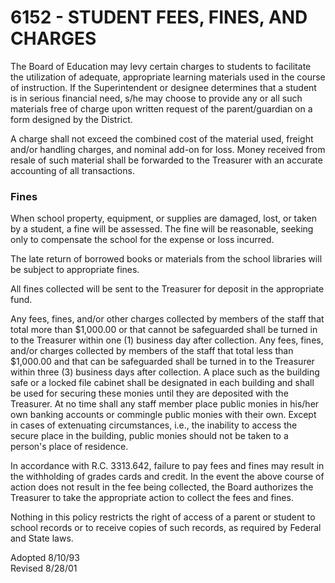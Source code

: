 6152 - STUDENT FEES, FINES, AND CHARGES
=======================================

The Board of Education may levy certain charges to students to
facilitate the utilization of adequate, appropriate learning materials
used in the course of instruction. If the Superintendent or designee
determines that a student is in serious financial need, s/he may choose
to provide any or all such materials free of charge upon written request
of the parent/guardian on a form designed by the District.

A charge shall not exceed the combined cost of the material used,
freight and/or handling charges, and nominal add-on for loss. Money
received from resale of such material shall be forwarded to the
Treasurer with an accurate accounting of all transactions.

### Fines

When school property, equipment, or supplies are damaged, lost, or taken
by a student, a fine will be assessed. The fine will be reasonable,
seeking only to compensate the school for the expense or loss incurred.

The late return of borrowed books or materials from the school libraries
will be subject to appropriate fines.

All fines collected will be sent to the Treasurer for deposit in the
appropriate fund.

Any fees, fines, and/or other charges collected by members of the staff
that total more than \$1,000.00 or that cannot be safeguarded shall be
turned in to the Treasurer within one (1) business day after collection.
Any fees, fines, and/or charges collected by members of the staff that
total less than \$1,000.00 and that can be safeguarded shall be turned
in to the Treasurer within three (3) business days after collection. A
place such as the building safe or a locked file cabinet shall be
designated in each building and shall be used for securing these monies
until they are deposited with the Treasurer. At no time shall any staff
member place public monies in his/her own banking accounts or commingle
public monies with their own. Except in cases of extenuating
circumstances, i.e., the inability to access the secure place in the
building, public monies should not be taken to a person's place of
residence.

In accordance with R.C. 3313.642, failure to pay fees and fines may
result in the withholding of grades cards and credit. In the event the
above course of action does not result in the fee being collected, the
Board authorizes the Treasurer to take the appropriate action to collect
the fees and fines.

Nothing in this policy restricts the right of access of a parent or
student to school records or to receive copies of such records, as
required by Federal and State laws.

Adopted 8/10/93\
 Revised 8/28/01
